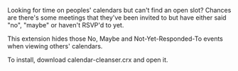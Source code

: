 Looking for time on peoples' calendars but can't find an open slot? Chances are there's some meetings that they've been invited to but have either said "no", "maybe" or haven't RSVP'd to yet.

This extension hides those No, Maybe and Not-Yet-Responded-To events when viewing others' calendars.

To install, download calendar-cleanser.crx and open it. 
